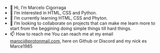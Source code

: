 - 👋 Hi, I’m Marcelo Cigorraga
- 👀 I’m interested in HTML, CSS and Python.
- 🌱 I’m currently learning HTML, CSS and Phyton.
- 💞️ I’m looking to collaborate on projects that can make me learn more to start from the beggining doing simple things till hard things.
- 📫 How to reach me You can reach me at my email maroci@protonmail.com, here on Github or Discord and my nick es Marce1985

<!---
maroci1/maroci1 is a ✨ special ✨ repository because its `README.md` (this file) appears on your GitHub profile.
You can click the Preview link to take a look at your changes.
--->
